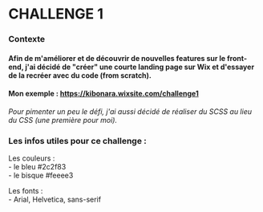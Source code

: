# CHALLENGE 1

### Contexte
#### Afin de m'améliorer et de découvrir de nouvelles features sur le front-end, j'ai décidé de "créer" une courte landing page sur Wix et d'essayer de la recréer avec du code (from scratch).

#### Mon exemple : https://kibonara.wixsite.com/challenge1

*Pour pimenter un peu le défi, j'ai aussi décidé de réaliser du SCSS au lieu du CSS (une première pour moi).*

### Les infos utiles pour ce challenge :
Les couleurs :<br/>
    - le bleu #2c2f83<br/>
    - le bisque #feeee3

Les fonts :<br/>
    - Arial, Helvetica, sans-serif
